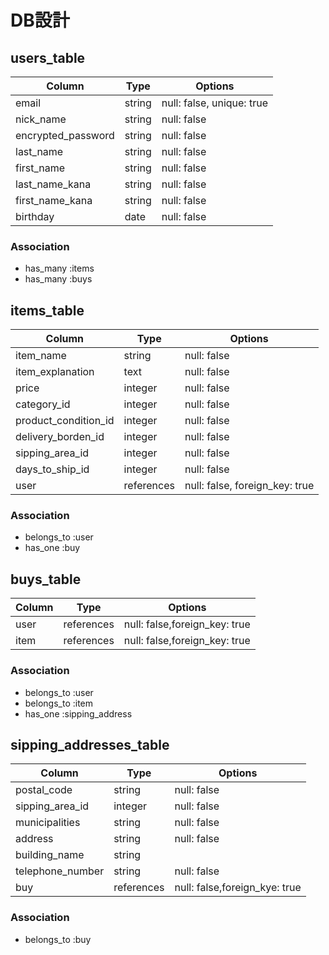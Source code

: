 # DB設計

## users_table

| Column             | Type                | Options                      |
|--------------------|---------------------|------------------------------|
| email              | string              | null: false, unique: true    |
| nick_name          | string              | null: false                  |
| encrypted_password | string              | null: false                  |
| last_name          | string              | null: false                  |
| first_name         | string              | null: false                  |
| last_name_kana     | string              | null: false                  |
| first_name_kana    | string              | null: false                  |
| birthday           | date                | null: false                  |

### Association

* has_many :items
* has_many :buys

## items_table

| Column               | Type                | Options                       |
|----------------------|---------------------|-------------------------------|
| item_name            | string              | null: false                   |
| item_explanation     | text                | null: false                   |
| price                | integer             | null: false                   |
| category_id          | integer             | null: false                   |
| product_condition_id | integer             | null: false                   |
| delivery_borden_id   | integer             | null: false                   |
| sipping_area_id      | integer             | null: false                   |
| days_to_ship_id      | integer             | null: false                   |
| user                 | references          | null: false, foreign_key: true|

### Association

* belongs_to :user
* has_one    :buy

## buys_table

| Column             | Type                | Options                       |
|--------------------|---------------------|-------------------------------|
| user               | references          | null: false,foreign_key: true |
| item               | references          | null: false,foreign_key: true |

### Association

* belongs_to :user
* belongs_to :item
* has_one   :sipping_address

## sipping_addresses_table

| Column             | Type                | Options                       |
|--------------------|---------------------|-------------------------------|
| postal_code        | string              | null: false                   |
| sipping_area_id    | integer             | null: false                   |
| municipalities     | string              | null: false                   |
| address            | string              | null: false                   |
| building_name      | string              |                               |
| telephone_number   | string              | null: false                   |
| buy                | references          | null: false,foreign_kye: true |

### Association

* belongs_to :buy
